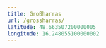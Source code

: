 ```yaml
---
title: Großharras
url: /grossharras/
latitude: 48.663507200000005
longitude: 16.248055100000002
---
```

